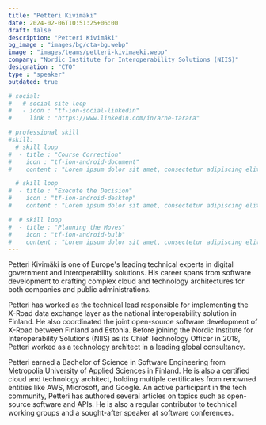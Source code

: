 ```yaml
---
title: "Petteri Kivimäki"
date: 2024-02-06T10:51:25+06:00
draft: false
description: "Petteri Kivimäki"
bg_image : "images/bg/cta-bg.webp"
image : "images/teams/petteri-kivimaeki.webp"
company: "Nordic Institute for Interoperability Solutions (NIIS)"
designation : "CTO"
type : "speaker"
outdated: true

# social:
#   # social site loop
#   - icon : "tf-ion-social-linkedin"
#     link : "https://www.linkedin.com/in/arne-tarara"

# professional skill
#skill:
  # skill loop
#  - title : "Course Correction"
#    icon : "tf-ion-android-document"
#    content : "Lorem ipsum dolor sit amet, consectetur adipiscing elit. Morbi hendrerit elit turpis, a porttitor tellus sollicitudin at."

  # skill loop
#  - title : "Execute the Decision"
#    icon : "tf-ion-android-desktop"
#    content : "Lorem ipsum dolor sit amet, consectetur adipiscing elit. Morbi hendrerit elit turpis, a porttitor tellus sollicitudin at."

#  # skill loop
#  - title : "Planning the Moves"
#    icon : "tf-ion-android-bulb"
#    content : "Lorem ipsum dolor sit amet, consectetur adipiscing elit. Morbi hendrerit elit #turpis, a porttitor tellus sollicitudin at."
---
```


Petteri Kivimäki is one of Europe's leading technical experts in digital government and interoperability solutions. His career spans from software development to crafting complex cloud and technology architectures for both companies and public administrations.

Petteri has worked as the technical lead responsible for implementing the X-Road data exchange layer as the national interoperability solution in Finland. He also coordinated the joint open-source software development of X-Road between Finland and Estonia. Before joining the Nordic Institute for Interoperability Solutions (NIIS) as its Chief Technology Officer in 2018, Petteri worked as a technology architect in a leading global consultancy.

Petteri earned a Bachelor of Science in Software Engineering from Metropolia University of Applied Sciences in Finland. He is also a certified cloud and technology architect, holding multiple certificates from renowned entities like AWS, Microsoft, and Google. An active participant in the tech community, Petteri has authored several articles on topics such as open-source software and APIs. He is also a regular contributor to technical working groups and a sought-after speaker at software conferences.
